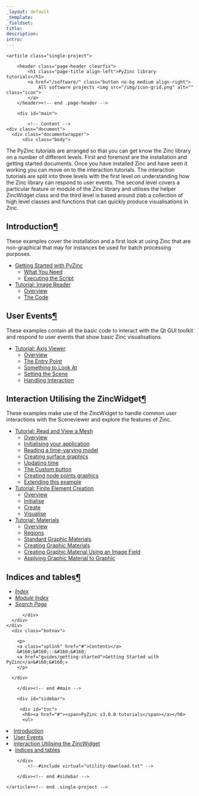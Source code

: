 ```yaml
---
_layout: default
_template: 
_fieldset: 
title: 
description:
intro:
---
```



<!--#include virtual="/inc/header-software.txt" -->

<section id="content" class="container clearfix">

	<article class="single-project">

		<header class="page-header clearfix">
			<h1 class="page-title align-left">PyZinc library tutorials</h1>		
			<a href="/software/" class="button no-bg medium align-right">
				All software projects <img src="/img/icon-grid.png" alt="" class="icon">
			</a>			
		</header><!-- end .page-header -->

		<div id="main">
		
			<!-- Content -->
    <div class="document">
      <div class="documentwrapper">
          <div class="body">
            
  <p>The PyZinc tutorials are arranged so that you can get know the Zinc library on a number of different levels.  First and foremost are the installation and
getting started documents.  Once you have installed Zinc and have seen it working you can move on to the interaction tutorials.  The interaction tutorials
are split into three levels with the first level on understanding how the Zinc library can respond to user events.  The second level covers a particular feature
or module of the Zinc library and utilises the helper ZincWidget class and the third level is based around zlab a collection of high level classes and functions
that can quickly produce visualisations in Zinc.</p>
<div class="section" id="introduction">
<h1>Introduction<a class="headerlink" href="#introduction" title="Permalink to this headline">¶</a></h1>
<p>These examples cover the installation and a first look at using Zinc that are non-graphical
that may for instances be used for batch processing purposes.</p>
<div class="toctree-wrapper compound">
<ul>
<li class="toctree-l1"><a class="reference internal" href="guides/getting-started">Getting Started with PyZinc</a><ul>
<li class="toctree-l2"><a class="reference internal" href="guides/getting-started#what-you-need">What You Need</a></li>
<li class="toctree-l2"><a class="reference internal" href="guides/getting-started#executing-the-script">Executing the Script</a></li>
</ul>
</li>
<li class="toctree-l1"><a class="reference internal" href="image_reader/tutorial">Tutorial: Image Reader</a><ul>
<li class="toctree-l2"><a class="reference internal" href="image_reader/tutorial#overview">Overview</a></li>
<li class="toctree-l2"><a class="reference internal" href="image_reader/tutorial#the-code">The Code</a></li>
</ul>
</li>
</ul>
</div>
</div>
<div class="section" id="user-events">
<h1>User Events<a class="headerlink" href="#user-events" title="Permalink to this headline">¶</a></h1>
<p>These examples contain all the basic code to interact with the Qt GUI toolkit
and respond to user events that show basic Zinc visualisations.</p>
<div class="toctree-wrapper compound">
<ul>
<li class="toctree-l1"><a class="reference internal" href="axis_viewer/tutorial">Tutorial: Axis Viewer</a><ul>
<li class="toctree-l2"><a class="reference internal" href="axis_viewer/tutorial#overview">Overview</a></li>
<li class="toctree-l2"><a class="reference internal" href="axis_viewer/tutorial#the-entry-point">The Entry Point</a></li>
<li class="toctree-l2"><a class="reference internal" href="axis_viewer/tutorial#something-to-look-at">Something to Look At</a></li>
<li class="toctree-l2"><a class="reference internal" href="axis_viewer/tutorial#setting-the-scene">Setting the Scene</a></li>
<li class="toctree-l2"><a class="reference internal" href="axis_viewer/tutorial#handling-interaction">Handling Interaction</a></li>
</ul>
</li>
</ul>
</div>
</div>
<div class="section" id="interaction-utilising-the-zincwidget">
<h1>Interaction Utilising the ZincWidget<a class="headerlink" href="#interaction-utilising-the-zincwidget" title="Permalink to this headline">¶</a></h1>
<p>These examples make use of the ZincWidget to handle common user interactions with the Sceneviewer and
explore the features of Zinc.</p>
<div class="toctree-wrapper compound">
<ul>
<li class="toctree-l1"><a class="reference internal" href="read_mesh/tutorial">Tutorial: Read and View a Mesh</a><ul>
<li class="toctree-l2"><a class="reference internal" href="read_mesh/tutorial#overview">Overview</a></li>
<li class="toctree-l2"><a class="reference internal" href="read_mesh/tutorial#initialising-your-application">Initialising your application</a></li>
<li class="toctree-l2"><a class="reference internal" href="read_mesh/tutorial#reading-a-time-varying-model">Reading a time-varying model</a></li>
<li class="toctree-l2"><a class="reference internal" href="read_mesh/tutorial#creating-surface-graphics">Creating surface graphics</a></li>
<li class="toctree-l2"><a class="reference internal" href="read_mesh/tutorial#updating-time">Updating time</a></li>
<li class="toctree-l2"><a class="reference internal" href="read_mesh/tutorial#the-custom-button">The Custom button</a></li>
<li class="toctree-l2"><a class="reference internal" href="read_mesh/tutorial#creating-node-points-graphics">Creating node points graphics</a></li>
<li class="toctree-l2"><a class="reference internal" href="read_mesh/tutorial#extending-this-example">Extending this example</a></li>
</ul>
</li>
<li class="toctree-l1"><a class="reference internal" href="finite_element_creation/tutorial">Tutorial: Finite Element Creation</a><ul>
<li class="toctree-l2"><a class="reference internal" href="finite_element_creation/tutorial#overview">Overview</a></li>
<li class="toctree-l2"><a class="reference internal" href="finite_element_creation/tutorial#initialise">Initialise</a></li>
<li class="toctree-l2"><a class="reference internal" href="finite_element_creation/tutorial#create">Create</a></li>
<li class="toctree-l2"><a class="reference internal" href="finite_element_creation/tutorial#visualise">Visualise</a></li>
</ul>
</li>
<li class="toctree-l1"><a class="reference internal" href="materials/tutorial">Tutorial: Materials</a><ul>
<li class="toctree-l2"><a class="reference internal" href="materials/tutorial#overview">Overview</a></li>
<li class="toctree-l2"><a class="reference internal" href="materials/tutorial#regions">Regions</a></li>
<li class="toctree-l2"><a class="reference internal" href="materials/tutorial#standard-graphic-materials">Standard Graphic Materials</a></li>
<li class="toctree-l2"><a class="reference internal" href="materials/tutorial#creating-graphic-materials">Creating Graphic Materials</a></li>
<li class="toctree-l2"><a class="reference internal" href="materials/tutorial#creating-graphic-material-using-an-image-field">Creating Graphic Material Using an Image Field</a></li>
<li class="toctree-l2"><a class="reference internal" href="materials/tutorial#applying-graphic-material-to-graphic">Applying Graphic Material to Graphic</a></li>
</ul>
</li>
</ul>
</div>
<div class="section" id="indices-and-tables">
<h2>Indices and tables<a class="headerlink" href="#indices-and-tables" title="Permalink to this headline">¶</a></h2>
<ul class="simple">
<li><a class="reference internal" href="genindex"><em>Index</em></a></li>
<li><a class="reference internal" href="py-modindex"><em>Module Index</em></a></li>
<li><a class="reference internal" href="search"><em>Search Page</em></a></li>
</ul>
</div>
</div>


          </div>
      </div>
    </div>
      <div class="botnav">
      
        <p>
        <a class="uplink" href="#">Contents</a>
        &#160;&#160;::&#160;&#160;
        <a href="guides/getting-started">Getting Started with PyZinc</a>&#160;&#160;»
        </p>

      </div>
            
		</div><!-- end #main -->

		<div id="sidebar">
<!--#include virtual="/software/zinclibrary/utility-peer-nav.txt" -->    
         <div id="toc">
          <h6><a href="#"><span>PyZinc v3.0.0 tutorials</span></a></h6>
          <ul>
<li><a class="reference internal" href="#">Introduction</a></li>
<li><a class="reference internal" href="#user-events">User Events</a></li>
<li><a class="reference internal" href="#interaction-utilising-the-zincwidget">Interaction Utilising the ZincWidget</a><ul>
<li><a class="reference internal" href="#indices-and-tables">Indices and tables</a></li>
</ul>
</li>
</ul>

        </div>
            <!--#include virtual="utility-download.txt" -->

		</div><!-- end #sidebar -->
		
	</article><!-- end .single-project -->
	
</section><!-- end #content -->

<!--#include virtual="/inc/footer.txt" -->
